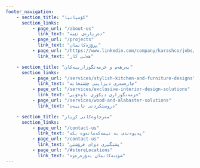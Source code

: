 ```yaml
---
footer_navigation:
    - section_title: "کۆمپانیا"
      section_links:
          - page_url: "/about-us"
            link_text: "دەربارەی ئێمە"
          - page_url: "/projects"
            link_text: "پڕۆژەکانمان"
          - page_url: "/https://www.linkedin.com/company/karashco/jobs/"
            link_text: "هەلی کار"

    - section_title: "بەرهەم و خزمەتگوزارییەکان"
      section_links:
          - page_url: "/services/stylish-kitchen-and-furniture-designs"
            link_text: "چارەسەری دیزاینی چێشتخانە"
          - page_url: "/services/exclusive-interior-design-solutions"
            link_text: "خزمەتگوزاری دیکۆری ناوخۆیی"
          - page_url: "/services/wood-and-alabaster-solutions"
            link_text: "دروستکردنی تایبەت"

    - section_title: "سەرچاوەکانی کڕیار"
      section_links:
          - page_url: "/contact-us"
            link_text: "پەیوەندی بە تیمەکەمانەوە بکە"
          - page_url: "/contact-us"
            link_text: "پشتگیری دوای فرۆشتن"
          - page_url: "/#storeLocations"
            link_text: "شوێنەکانمان بدۆزەرەوە"
---
```

